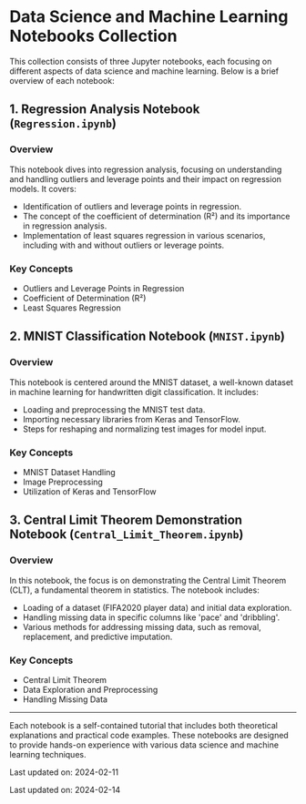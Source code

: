 ﻿# Data Science and Machine Learning Notebooks Collection

This collection consists of three Jupyter notebooks, each focusing on different aspects of data science and machine learning. Below is a brief overview of each notebook:

## 1. Regression Analysis Notebook (`Regression.ipynb`)

### Overview
This notebook dives into regression analysis, focusing on understanding and handling outliers and leverage points and their impact on regression models. It covers:
- Identification of outliers and leverage points in regression.
- The concept of the coefficient of determination (R²) and its importance in regression analysis.
- Implementation of least squares regression in various scenarios, including with and without outliers or leverage points.

### Key Concepts
- Outliers and Leverage Points in Regression
- Coefficient of Determination (R²)
- Least Squares Regression

## 2. MNIST Classification Notebook (`MNIST.ipynb`)

### Overview
This notebook is centered around the MNIST dataset, a well-known dataset in machine learning for handwritten digit classification. It includes:
- Loading and preprocessing the MNIST test data.
- Importing necessary libraries from Keras and TensorFlow.
- Steps for reshaping and normalizing test images for model input.

### Key Concepts
- MNIST Dataset Handling
- Image Preprocessing
- Utilization of Keras and TensorFlow

## 3. Central Limit Theorem Demonstration Notebook (`Central_Limit_Theorem.ipynb`)

### Overview
In this notebook, the focus is on demonstrating the Central Limit Theorem (CLT), a fundamental theorem in statistics. The notebook includes:
- Loading of a dataset (FIFA2020 player data) and initial data exploration.
- Handling missing data in specific columns like 'pace' and 'dribbling'.
- Various methods for addressing missing data, such as removal, replacement, and predictive imputation.

### Key Concepts
- Central Limit Theorem
- Data Exploration and Preprocessing
- Handling Missing Data

---

Each notebook is a self-contained tutorial that includes both theoretical explanations and practical code examples. These notebooks are designed to provide hands-on experience with various data science and machine learning techniques.



Last updated on: 2024-02-11

Last updated on: 2024-02-14